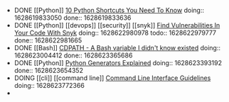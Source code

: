 - DONE [[Python]] [10 Python Shortcuts You Need To Know](https://youtu.be/CssrFJGH_dU)
  doing:: 1628619833050
  done:: 1628619833636
- DONE [[Python]] [[devops]] [[security]] [[snyk]] [Find Vulnerabilities In Your Code With Snyk](https://youtu.be/1N6VBHMoPsw)
  doing:: 1628622980978
  todo:: 1628622979777
  done:: 1628622981665
- DONE [[Bash]] [CDPATH - A Bash variable I didn't know existed](https://youtu.be/4-Nun5c3qeA)
  doing:: 1628623004412
  done:: 1628623365686
- DONE [[Python]] [Python Generators Explained](https://youtu.be/u3T7hmLthUU)
  doing:: 1628623393192
  done:: 1628623654352
- DOING [[cli]] [[command line]] [Command Line Interface Guidelines](https://clig.dev/)
  doing:: 1628623772366
-